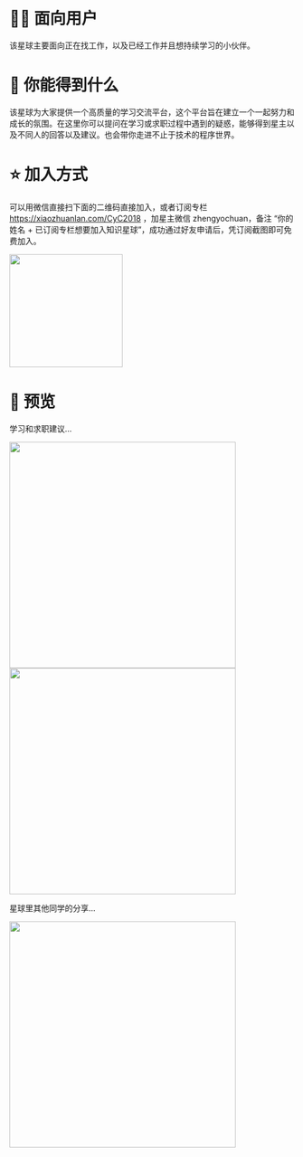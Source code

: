# 👩‍💻 面向用户

该星球主要面向正在找工作，以及已经工作并且想持续学习的小伙伴。

# 🍉 你能得到什么

该星球为大家提供一个高质量的学习交流平台，这个平台旨在建立一个一起努力和成长的氛围。在这里你可以提问在学习或求职过程中遇到的疑惑，能够得到星主以及不同人的回答以及建议。也会带你走进不止于技术的程序世界。 

# ⭐️ 加入方式

可以用微信直接扫下面的二维码直接加入，或者订阅专栏 https://xiaozhuanlan.com/CyC2018 ，加星主微信 zhengyochuan，备注 “你的姓名 + 已订阅专栏想要加入知识星球”，成功通过好友申请后，凭订阅截图即可免费加入。 

<img src="https://github.com/CyC2018/CS-Notes/raw/master/other/planet1.png" width="200px">

# 🔎 预览

学习和求职建议...

<img src="planet2.jpg" width="400px">

<img src="planet3.jpg" width="400px">

星球里其他同学的分享...

<img src="planet4.jpg" width="400px">

